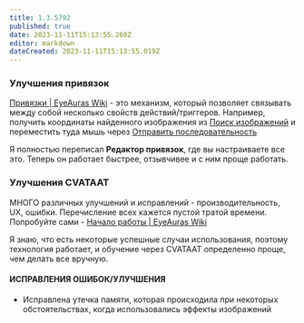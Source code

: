 ```yaml
---
title: 1.3.5792
published: true
date: 2023-11-11T15:13:55.260Z
editor: markdown
dateCreated: 2023-11-11T15:13:55.019Z
---
```

### Улучшения привязок
[Привязки | EyeAuras Wiki](https://wiki.eyeauras.net/en/bindings) - это механизм, который позволяет связывать между собой несколько свойств действий/триггеров. Например, получить координаты найденного изображения из [Поиск изображений](https://wiki.eyeauras.net/en/triggers/images/image-search) и переместить туда мышь через [Отправить последовательность](https://wiki.eyeauras.net/en/actions/sendinput/send-sequence)

Я полностью переписал **Редактор привязок**, где вы настраиваете все это. Теперь он работает быстрее, отзывчивее и с ним проще работать.

### Улучшения CVATAAT
МНОГО различных улучшений и исправлений - производительность, UX, ошибки. Перечисление всех кажется пустой тратой времени. Попробуйте сами - [Начало работы | EyeAuras Wiki](https://wiki.eyeauras.net/en/CVATAAT/getting-started)

Я знаю, что есть некоторые успешные случаи использования, поэтому технология работает, и обучение через CVATAAT определенно проще, чем делать все вручную.

#### **ИСПРАВЛЕНИЯ ОШИБОК/УЛУЧШЕНИЯ**
- Исправлена утечка памяти, которая происходила при некоторых обстоятельствах, когда использовались эффекты изображений